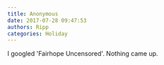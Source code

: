 ```yaml
---
title: Anonymous
date: 2017-07-28 09:47:53
authors: Ripp
categories: Holiday
---
```


 I googled 'Fairhope Uncensored'.  Nothing came up.